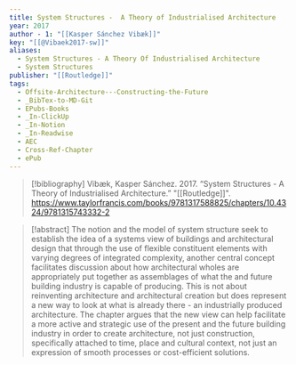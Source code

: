 ```yaml
---
title: System Structures -  A Theory of Industrialised Architecture
year: 2017
author - 1: "[[Kasper Sánchez Vibæk]]"
key: "[[@Vibaek2017-sw]]"
aliases:
  - System Structures - A Theory Of Industrialised Architecture
  - System Structures
publisher: "[[Routledge]]"
tags:
  - Offsite-Architecture---Constructing-the-Future
  - _BibTex-to-MD-Git
  - EPubs-Books
  - _In-ClickUp
  - _In-Notion
  - _In-Readwise
  - AEC
  - Cross-Ref-Chapter
  - ePub
---
```


> [!bibliography]
> Vibæk, Kasper Sánchez. 2017. “System Structures -  A Theory of Industrialised Architecture.” "[[Routledge]]". https://www.taylorfrancis.com/books/9781317588825/chapters/10.4324/9781315743332-2

> [!abstract]
> The notion and the model of system structure seek to establish the idea of a systems view of buildings and architectural design that through the use of flexible constituent elements with varying degrees of integrated complexity, another central concept facilitates discussion about how architectural wholes are appropriately put together as assemblages of what the and future building industry is capable of producing. This is not about reinventing architecture and architectural creation but does represent a new way to look at what is already there -  an industrially produced architecture. The chapter argues that the new view can help facilitate a more active and strategic use of the present and the future building industry in order to create architecture, not just construction, specifically attached to time, place and cultural context, not just an expression of smooth processes or cost-efficient solutions.